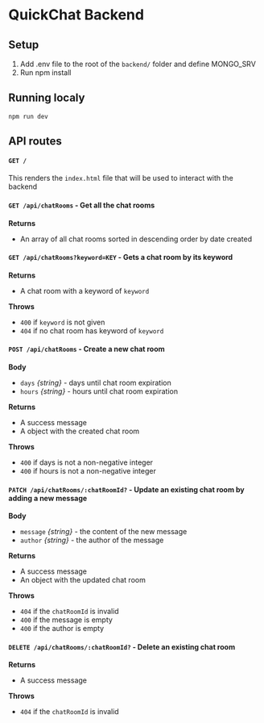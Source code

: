 # QuickChat Backend

## Setup

1. Add .env file to the root of the `backend/` folder and define MONGO_SRV
2. Run npm install

## Running localy

`npm run dev`

## API routes

#### `GET /`

This renders the `index.html` file that will be used to interact with the backend

#### `GET /api/chatRooms` - Get all the chat rooms

**Returns**

- An array of all chat rooms sorted in descending order by date created

#### `GET /api/chatRooms?keyword=KEY` - Gets a chat room by its keyword

**Returns**

- A chat room with a keyword of `keyword`

**Throws**

- `400` if `keyword` is not given
- `404` if no chat room has keyword of `keyword`

#### `POST /api/chatRooms` - Create a new chat room

**Body**

- `days` _{string}_ - days until chat room expiration
- `hours` _{string}_ - hours until chat room expiration

**Returns**

- A success message
- A object with the created chat room

**Throws**

- `400` if days is not a non-negative integer
- `400` if hours is not a non-negative integer

#### `PATCH /api/chatRooms/:chatRoomId?` - Update an existing chat room by adding a new message

**Body**

- `message` _{string}_ - the content of the new message
- `author` _{string}_ - the author of the message

**Returns**

- A success message
- An object with the updated chat room

**Throws**

- `404` if the `chatRoomId` is invalid
- `400` if the message is empty
- `400` if the author is empty

#### `DELETE /api/chatRooms/:chatRoomId?` - Delete an existing chat room

**Returns**

- A success message

**Throws**

- `404` if the `chatRoomId` is invalid
